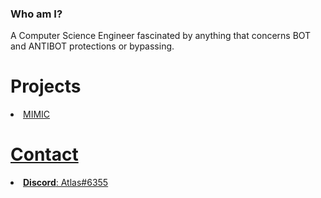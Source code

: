 ### Who am I?

A Computer Science Engineer fascinated by anything that concerns BOT and ANTIBOT protections or bypassing.

# Projects

<li> <a href="https://github.com/MIMIC-LOGICS">MIMIC </li>

# Contact

<li> <b>Discord</b>: Atlas#6355 </li>


